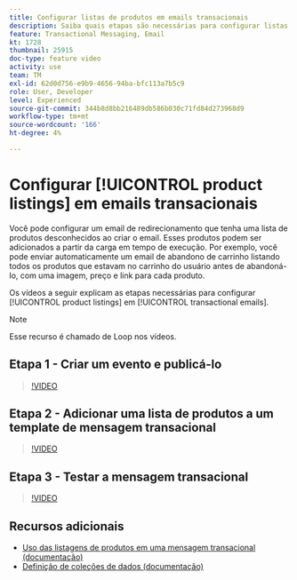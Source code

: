 ```yaml
---
title: Configurar listas de produtos em emails transacionais
description: Saiba quais etapas são necessárias para configurar listas de produtos em emails transacionais.
feature: Transactional Messaging, Email
kt: 1728
thumbnail: 25915
doc-type: feature video
activity: use
team: TM
exl-id: 62d0d756-e9b9-4656-94ba-bfc113a7b5c9
role: User, Developer
level: Experienced
source-git-commit: 344b8d8bb216489db586b030c71fd84d273968d9
workflow-type: tm+mt
source-wordcount: '166'
ht-degree: 4%

---
```


# Configurar [!UICONTROL product listings] em emails transacionais

Você pode configurar um email de redirecionamento que tenha uma lista de produtos desconhecidos ao criar o email. Esses produtos podem ser adicionados a partir da carga em tempo de execução. Por exemplo, você pode enviar automaticamente um email de abandono de carrinho listando todos os produtos que estavam no carrinho do usuário antes de abandoná-lo, com uma imagem, preço e link para cada produto.

Os vídeos a seguir explicam as etapas necessárias para configurar [!UICONTROL product listings] em [!UICONTROL transactional emails].

>[!NOTE]
>
>Esse recurso é chamado de Loop nos vídeos.

## Etapa 1 - Criar um evento e publicá-lo

>[!VIDEO](https://video.tv.adobe.com/v/25914?quality=12)

## Etapa 2 - Adicionar uma lista de produtos a um template de mensagem transacional

>[!VIDEO](https://video.tv.adobe.com/v/25915?quality=12)

## Etapa 3 - Testar a mensagem transacional

>[!VIDEO](https://video.tv.adobe.com/v/25916?quality=12)

## Recursos adicionais

* [Uso das listagens de produtos em uma mensagem transacional (documentação)](https://experienceleague.adobe.com/docs/campaign-standard/using/communication-channels/transactional-messaging/transactional-message-edition/editing-transactional-message.html?lang=en)
* [Definição de coleções de dados (documentação)](https://experienceleague.adobe.com/docs/campaign-standard/using/communication-channels/transactional-messaging/event-configuration/configuring-transactional-event.html?lang=en)
